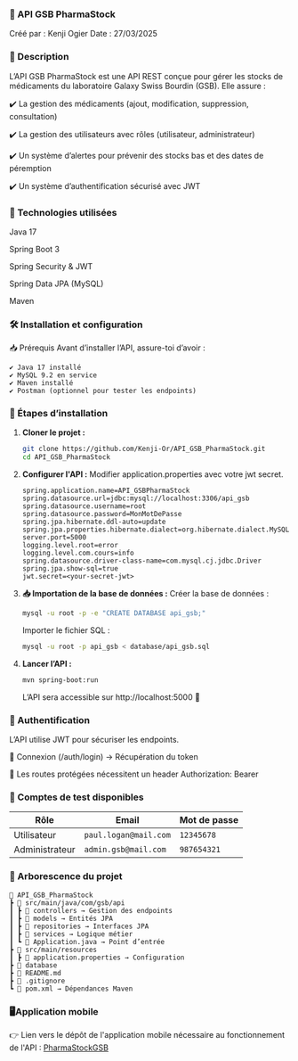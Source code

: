 ### 🏥 API GSB PharmaStock
Créé par : Kenji Ogier
Date : 27/03/2025

### 📌 Description
L’API GSB PharmaStock est une API REST conçue pour gérer les stocks de médicaments du laboratoire Galaxy Swiss Bourdin (GSB).
Elle assure :

✔️ La gestion des médicaments (ajout, modification, suppression, consultation)

✔️ La gestion des utilisateurs avec rôles (utilisateur, administrateur)

✔️ Un système d’alertes pour prévenir des stocks bas et des dates de péremption

✔️ Un système d’authentification sécurisé avec JWT

### 🚀 Technologies utilisées
Java 17

Spring Boot 3

Spring Security & JWT

Spring Data JPA (MySQL)

Maven

### 🛠️ Installation et configuration
📥 Prérequis
Avant d’installer l’API, assure-toi d’avoir :
```textplain
✔️ Java 17 installé
✔️ MySQL 9.2 en service
✔️ Maven installé
✔️ Postman (optionnel pour tester les endpoints)
```

### 🔧 Étapes d’installation
1. **Cloner le projet :**
   ```bash
   git clone https://github.com/Kenji-Or/API_GSB_PharmaStock.git
   cd API_GSB_PharmaStock
   ```
2. **Configurer l'API :**
   Modifier application.properties avec votre jwt secret.
   ```properties
   spring.application.name=API_GSBPharmaStock
   spring.datasource.url=jdbc:mysql://localhost:3306/api_gsb
   spring.datasource.username=root
   spring.datasource.password=MonMotDePasse
   spring.jpa.hibernate.ddl-auto=update
   spring.jpa.properties.hibernate.dialect=org.hibernate.dialect.MySQL8Dialect
   server.port=5000
   logging.level.root=error
   logging.level.com.cours=info
   spring.datasource.driver-class-name=com.mysql.cj.jdbc.Driver
   spring.jpa.show-sql=true
   jwt.secret=<your-secret-jwt>
   ```
3. **📥 Importation de la base de données :**
   Créer la base de données :
   ```bash
   mysql -u root -p -e "CREATE DATABASE api_gsb;"
   ```
   Importer le fichier SQL :
   ```bash
   mysql -u root -p api_gsb < database/api_gsb.sql
   ```
3. **Lancer l’API :**
   ```bash
   mvn spring-boot:run
   ```
   L’API sera accessible sur http://localhost:5000 🎉

### 🔑 Authentification
L’API utilise JWT pour sécuriser les endpoints.

🔹 Connexion (/auth/login) → Récupération du token

🔹 Les routes protégées nécessitent un header Authorization: Bearer <token>

### 🔑 Comptes de test disponibles

| Rôle          | Email                 | Mot de passe |
|--------------|----------------------|-------------|
| Utilisateur  | `paul.logan@mail.com` | `12345678`  |
| Administrateur | `admin.gsb@mail.com` | `987654321` |

### 📂 Arborescence du projet
```plaintext
📁 API_GSB_PharmaStock
┣ 📁 src/main/java/com/gsb/api
┃ ┣ 📁 controllers → Gestion des endpoints
┃ ┣ 📁 models → Entités JPA
┃ ┣ 📁 repositories → Interfaces JPA
┃ ┣ 📁 services → Logique métier
┃ ┗ 📄 Application.java → Point d’entrée
┣ 📁 src/main/resources
┃ ┣ 📄 application.properties → Configuration
┣ 📂 database
┣ 📄 README.md                      
┣ 📄 .gitignore                    
┗ 📄 pom.xml → Dépendances Maven
```

### 🖥️Application mobile
👉 Lien vers le dépôt de l'application mobile nécessaire au fonctionnement de l'API : [PharmaStockGSB](https://github.com/Kenji-Or/PharmaStockGSB)
